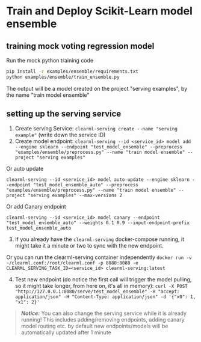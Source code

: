 # Train and Deploy Scikit-Learn model ensemble

## training mock voting regression model

Run the mock python training code
```bash
pip install -r examples/ensemble/requirements.txt 
python examples/ensemble/train_ensemble.py
```

The output will be a model created on the project "serving examples", by the name "train model ensemble"

## setting up the serving service

1. Create serving Service: `clearml-serving create --name "serving example"` (write down the service ID)
2. Create model endpoint: 
`clearml-serving --id <service_id> model add --engine sklearn --endpoint "test_model_ensemble" --preprocess "examples/ensemble/preprocess.py" --name "train model ensemble" --project "serving examples"`

Or auto update 

`clearml-serving --id <service_id> model auto-update --engine sklearn --endpoint "test_model_ensemble_auto" --preprocess "examples/ensemble/preprocess.py" --name "train model ensemble" --project "serving examples" --max-versions 2`

Or add Canary endpoint

`clearml-serving --id <service_id> model canary --endpoint "test_model_ensemble_auto" --weights 0.1 0.9 --input-endpoint-prefix test_model_ensemble_auto`

3. If you already have the `clearml-serving` docker-compose running, it might take it a minute or two to sync with the new endpoint.

Or you can run the clearml-serving container independently `docker run -v ~/clearml.conf:/root/clearml.conf -p 8080:8080 -e CLEARML_SERVING_TASK_ID=<service_id> clearml-serving:latest`

4. Test new endpoint (do notice the first call will trigger the model pulling, so it might take longer, from here on, it's all in memory): `curl -X POST "http://127.0.0.1:8080/serve/test_model_ensemble" -H "accept: application/json" -H "Content-Type: application/json" -d '{"x0": 1, "x1": 2}'`

> **_Notice:_**  You can also change the serving service while it is already running!
This includes adding/removing endpoints, adding canary model routing etc.
by default new endpoints/models will be automatically updated after 1 minute
